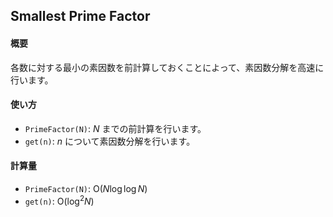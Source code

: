 ## Smallest Prime Factor

#### 概要

各数に対する最小の素因数を前計算しておくことによって、素因数分解を高速に行います。

#### 使い方

- `PrimeFactor(N)`: $N$ までの前計算を行います。
- `get(n)`: $n$ について素因数分解を行います。

#### 計算量

- `PrimeFactor(N)`: $\mathrm{O}(N \log \log N)$
- `get(n)`: $\mathrm{O}(\log^2 N)$
